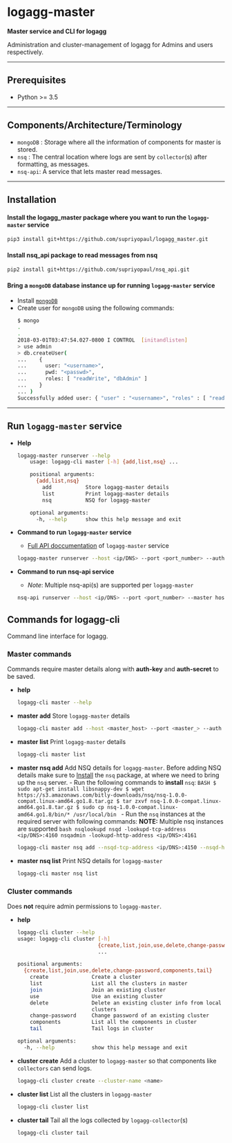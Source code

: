 # logagg-master
**Master service and CLI for logagg**

Administration and cluster-management of logagg for Admins and users respectively.

----------
## Prerequisites
* Python >= 3.5
----------
## Components/Architecture/Terminology
* `mongoDB` : Storage where all the information of components for master is stored.
* `nsq` : The central location where logs are sent by `collector`(s) after formatting, as messages.
* `nsq-api`: A service that lets master read messages. 

----------
## Installation

#### Install the logagg_master package where you want to run the `logagg-master` service 
```bash
pip3 install git+https://github.com/supriyopaul/logagg_master.git
```
#### Install nsq_api package to read messages from nsq
```bash
pip2 install git+https://github.com/supriyopaul/nsq_api.git
```
#### Bring a `mongoDB` database instance up for running `logagg-master` service

- Install [`mongoDB`](https://docs.mongodb.com/manual/tutorial/install-mongodb-on-linux/)
- Create user for `mongoDB` using the following commands:
    ```bash
    $ mongo
    .
    .
    2018-03-01T03:47:54.027-0800 I CONTROL  [initandlisten] 
    > use admin
    > db.createUser(
    ...    {
    ...      user: "<username>",
    ...      pwd: "<passwd>",
    ...      roles: [ "readWrite", "dbAdmin" ]
    ...    }
    ... )
    Successfully added user: { "user" : "<username>", "roles" : [ "readWrite", "dbAdmin" ] }
    ```
----------
## Run `logagg-master` service
* **Help**
    ```bash
    logagg-master runserver --help
        usage: logagg-cli master [-h] {add,list,nsq} ...

        positional arguments:
          {add,list,nsq}
            add           Store logagg-master details
            list          Print logagg-master details
            nsq           NSQ for logagg-master

        optional arguments:
          -h, --help      show this help message and exit
    ```
* **Command to run `logagg-master` service**
     - [Full API doccumentation](https://) of `logagg-master` service
    ```bash
    logagg-master runserver --host <ip/DNS> --port <port_number> --auth key=<key>:secret=<passwd> --mongodb host=<mongoDB_host>:port=<mongoDB_port>:user=<mongoDB_username>:passwd=<mongoDB_password>:db=<DBname>
    ```

* **Command to run nsq-api service**
    - *Note*: Multiple nsq-api(s) are supported per `logagg-master`
    ```bash
    nsq-api runserver --host <ip/DNS> --port <port_number> --master host=<master_host>:port=<master_port>:key=<master_auth_key>:secret=<master_auth_secret>
    ```

## Commands for logagg-cli
Command line interface for logagg.
### Master commands
Commands require master details along with **auth-key** and **auth-secret** to be saved.
* **help**
    ```bash
    logagg-cli master --help
    ```
* **master add**
    Store `logagg-master` details
    ```bash
    logagg-cli master add --host <master_host> --port <master_> --auth key=<master_key>:secret=<master_secret>
    ```
* **master list**
    Print `logagg-master` details
    ```bash
    logagg-cli master list
    ```
* **master nsq add**
    Add NSQ details for `logagg-master`.
    Before adding NSQ details make sure to [Install](http://nsq.io/deployment/installing.html) the `nsq` package, at where we need to bring up the `nsq` server.
        - Run the following commands to **install** `nsq`:
        ```BASH
        $ sudo apt-get install libsnappy-dev
        $ wget https://s3.amazonaws.com/bitly-downloads/nsq/nsq-1.0.0-compat.linux-amd64.go1.8.tar.gz
        $ tar zxvf nsq-1.0.0-compat.linux-amd64.go1.8.tar.gz
        $ sudo cp nsq-1.0.0-compat.linux-amd64.go1.8/bin/* /usr/local/bin
        ```
        - Run the `nsq` instances at the required server with following commands:
        **NOTE:** Multiple nsq instances are supported
            ```bash
            nsqlookupd
            nsqd -lookupd-tcp-address <ip/DNS>:4160
            nsqadmin -lookupd-http-address <ip/DNS>:4161
            ```
    ```bash
    logagg-cli master nsq add --nsqd-tcp-address <ip/DNS>:4150 --nsqd-http-address <ip/DNS>:4151
    ```
* **master nsq list**
    Print NSQ details for `logagg-master`
    ```bash
    logagg-cli master nsq list
    ```
### Cluster commands
Does **not** require admin permissions to `logagg-master`.
* **help**
    ```bash
    logagg-cli cluster --help
    usage: logagg-cli cluster [-h]
                              {create,list,join,use,delete,change-password,components,tail}
                              ...

    positional arguments:
      {create,list,join,use,delete,change-password,components,tail}
        create              Create a cluster
        list                List all the clusters in master
        join                Join an existing cluster
        use                 Use an existing cluster
        delete              Delete an existing cluster info from local list of
                            clusters
        change-password     Change password of an existing cluster
        components          List all the components in cluster
        tail                Tail logs in cluster

    optional arguments:
      -h, --help            show this help message and exit
    ```
* **cluster create**
    Add a cluster to `logagg-master` so that components like `collectors` can send logs.
    ```bash
    logagg-cli cluster create --cluster-name <name>
    ```
* **cluster list**
    List all the clusters in `logagg-master`
    ```bash
    logagg-cli cluster list
    ```
* **cluster tail**
    Tail all the logs collected by `logagg-collector`(s)
    ```bash
    logagg-cli cluster tail
    ```
